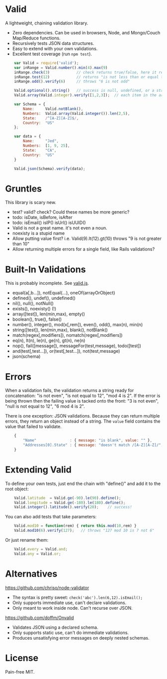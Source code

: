 # Valid

A lightweight, chaining validation library.

- Zero dependencies.  Can be used in browsers, Node, and Mongo/Couch Map/Reduce functions.
- Recursively tests JSON data structures.
- Easy to extend with your own validations.
- Excellent test coverage (run `npm test`).


```javascript
    var Valid = require('valid');
    var inRange = Valid.number().min(4).max(9)
    inRange.check(3)            // check returns true/false, here it returns false
    inRange.test(12)            // returns "is not less than or equal to 9"
    inRange.odd().verify(6)     // throws "6 is not odd"

    Valid.optional().string()   // success is null, undefined, or a string
    Valid.array(Valid.integer).verify([1,2,3]);  // each item in the array must be an integer

    var Schema = {
        Name:     Valid.notBlank(),
        Numbers:  Valid.array(Valid.integer()).len(2,5),
        State:    /^[A-Z][A-Z]$/,
        Country:  "US"
    };

    var data = {
        Name:     "Jed",
        Numbers:  [1, 9, 25],
        State:    "CA",
        Country:  "US"
    }

    Valid.json(Schema).verify(data);
```

# Gruntles

This library is scary new.

- test? valid? check?  Could these names be more generic?
- todo: isDate, isBefore, isAfter
- todo: isEmail() isIP() isUrl() isUUID()
- Valid is not a great name. it's not even a noun.
- noexisty is a stupid name
- Allow putting value first?  i.e. Valid(9).lt(12).gt(10) throws "9 is not greater than 10"
- Allow returning multiple errors for a single field, like Rails validations?


# Built-In Validations

This is probably incomplete.
See [valid.js](https://github.com/bronson/valid/blob/master/lib/valid.js).

- equal(a[,b...]), notEqual(...), oneOf(arrayOrObject)
- defined(), undef(), undefined()
- nil(), null(), notNull()
- exists(), noexisty()  (!)
- array([test]), len(min,max), empty()
- boolean(), true(), false()
- number(), integer(), mod(x[,rem]), even(), odd(), max(n), min(n)
- string([test]), len(min,max), blank(), notBlank()
- match(regex[,modifiers]), nomatch(regex[,modifiers])
- eq(n), lt(n), le(n), ge(n), gt(n), ne(n)
- nop(), fail([message]), messageFor(test,message), todo([test])
- and(test[,test...]), or(test[,test...]), not(test,message)
- json(schema)


# Errors

When a validation fails, the validation returns a string ready
for concatenation: "is not even", "is not equal to 12", "mod 4 is 2".
If the error is being thrown then the failing value is tacked onto the front:
"3 is not even", "null is not equal to 12", "6 mod 4 is 2".

There is one exception: JSON validations.  Because they can return multiple
errors, they return an object instead of a string.  The `value` field contains
the value that failed to validate.

```javascript
    {
        "Name"               : { message: "is blank", value: "" },
        "Addresses[0].State" : { message: "doesn't match /[A-Z][A-Z]/", value: "ca" }
    }
```


# Extending Valid

To define your own tests, just end the chain with "define()"
and add it to the root object:

```javascript
    Valid.latitude  = Valid.ge(-90).le(90).define();
    Valid.longitude = Valid.ge(-180).le(180).define();
    Valid.integer().latitude().verify(20);    // success!
```

You can also add tests that take parameters:

```javascript
    Valid.mod10 = function(rem) { return this.mod(10,rem) }
    Valid.mod10(6).verify(127);   // throws "127 mod 10 is 7 not 6"
```

Or just rename them:

```javascript
    Valid.every = Valid.and;
    Valid.any = Valid.or;
```


# Alternatives

<https://github.com/chriso/node-validator>

- The syntax is pretty sweet: `check('abc').len(6,12).isEmail();`
- Only supports immediate use, can't declare validations.
- Only meant to work inside node.  Can't recurse over JSON.

<https://github.com/doffm/Onvalid>

- Validates JSON using a declared schema.
- Only supports static use, can't do immediate validations.
- Produces unsatisfying error messages on deeply nested schemas.


# License

Pain-free MIT.

